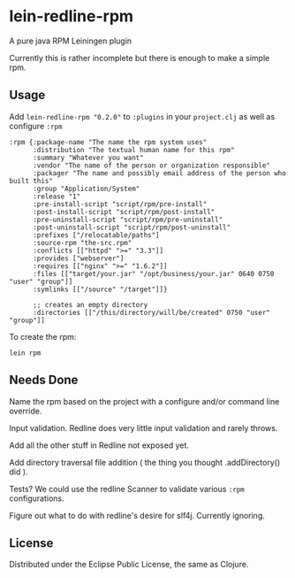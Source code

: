 # lein-redline-rpm
A pure java RPM Leiningen plugin

Currently this is rather incomplete but there is enough to make a simple rpm.

## Usage

Add `lein-redline-rpm "0.2.0"` to `:plugins` in your `project.clj` as well as
configure `:rpm`

```
:rpm {:package-name "The name the rpm system uses"
      :distribution "The textual human name for this rpm"
      :summary "Whatever you want"
      :vendor "The name of the person or organization responsible"
      :packager "The name and possibly email address of the person who built this"
      :group "Application/System"
      :release "1"
      :pre-install-script "script/rpm/pre-install"
      :post-install-script "script/rpm/post-install"
      :pre-uninstall-script "script/rpm/pre-uninstall"
      :post-uninstall-script "script/rpm/post-uninstall"
      :prefixes ["/relocatable/paths"]
      :source-rpm "the-src.rpm"
      :conflicts [["httpd" ">=" "3.3"]]
      :provides ["webserver"]
      :requires [["nginx" ">=" "1.6.2"]]
      :files [["target/your.jar" "/opt/business/your.jar" 0640 0750 "user" "group"]]
      :symlinks [["/source" "/target"]]}

      ;; creates an empty directory
      :directories [["/this/directory/will/be/created" 0750 "user" "group"]]
```


To create the rpm:

```
lein rpm
```

## Needs Done

Name the rpm based on the project with a configure and/or command line override.

Input validation. Redline does very little input validation and rarely throws.

Add all the other stuff in Redline not exposed yet.

Add directory traversal file addition ( the thing you thought .addDirectory() did ).

Tests? We could use the redline Scanner to validate various `:rpm` configurations.

Figure out what to do with redline's desire for slf4j. Currently ignoring.

## License

Distributed under the Eclipse Public License, the same as Clojure.
